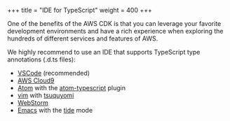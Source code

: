 +++
title = "IDE for TypeScript"
weight = 400
+++

One of the benefits of the AWS CDK is that you can leverage your favorite
development environments and have a rich experience when exploring the hundreds
of different services and features of AWS.

We highly recommend to use an IDE that supports TypeScript type annotations
(.d.ts files):

 - [VSCode](https://code.visualstudio.com) (recommended)
 - [AWS Cloud9](https://aws.amazon.com/cloud9)
 - [Atom](https://atom.io/) with the [atom-typescript](https://atom.io/packages/atom-typescript) plugin
 - [vim](https://www.vim.org/) with [tsuquyomi](https://github.com/Quramy/tsuquyomi)
 - [WebStorm](https://www.jetbrains.com/help/webstorm/typescript-support.html)
 - [Emacs](https://www.gnu.org/software/emacs/) with the [tide](https://github.com/ananthakumaran/tide) mode

